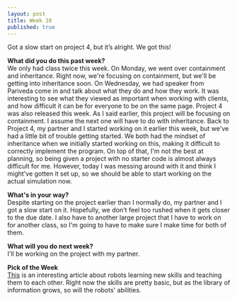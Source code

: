 ```yaml
---
layout: post
title: Week 10
published: true
---
```

Got a slow start on project 4, but it’s alright. We got this!

**What did you do this past week?**  
We only had class twice this week. On Monday, we went over containment and inheritance. Right now, we're focusing on containment, but we'll be getting into inheritance soon. On Wednesday, we had speaker from Pariveda come in and talk about what they do and how they work. It was interesting to see what they viewed as important when working with clients, and how difficult it can be for everyone to be on the same page. Project 4 was also released this week. As I said earlier, this project will be focusing on containment. I assume the next one will have to do with inheritance. Back to Project 4, my partner and I started working on it earlier this week, but we've had a little bit of trouble getting started. We both had the mindset of inheritance when we initially started working on this, making it difficult to correctly implement the program. On top of that, I'm not the best at planning, so being given a project with no starter code is almost always difficult for me. However, today I was messing around with it and think I might've gotten it set up, so we should be able to start working on the actual simulation now.

**What's in your way?**  
Despite starting on the project earlier than I normally do, my partner and I got a slow start on it. Hopefully, we don't feel too rushed when it gets closer to the due date. I also have to another large project that I have to work on for another class, so I'm going to have to make sure I make time for both of them.

**What will you do next week?**  
I'll be working on the project with my partner.

**Pick of the Week**  
[This](https://www.technologyreview.com/s/600768/10-breakthrough-technologies-2016-robots-that-teach-each-other/) is an interesting article about robots learning new skills and teaching them to each other. Right now the skills are pretty basic, but as the library of information grows, so will the robots' abilities.